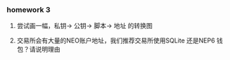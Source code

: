 
### homework 3

1. 尝试画一幅，私钥-> 公钥-> 脚本-> 地址 的转换图

2. 交易所会有大量的NEO账户地址，我们推荐交易所使用SQLite 还是NEP6 钱包？请说明理由


